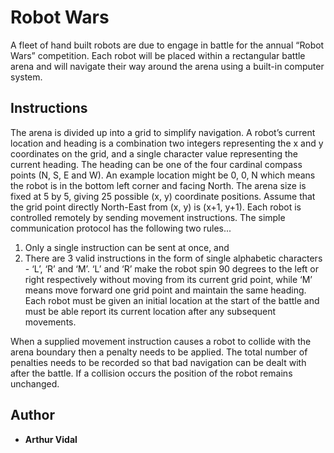 # Robot Wars

A fleet of hand built robots are due to engage in battle for the annual “Robot Wars” competition. Each
robot will be placed within a rectangular battle arena and will navigate their way around the arena using
a built-in computer system.

## Instructions

The arena is divided up into a grid to simplify navigation. A robot’s current location and heading is a
combination two integers representing the x and y coordinates on the grid, and a single character value
representing the current heading. The heading can be one of the four cardinal compass points (N, S, E
and W). An example location might be 0, 0, N which means the robot is in the bottom left corner and
facing North. The arena size is fixed at 5 by 5, giving 25 possible (x, y) coordinate positions. Assume that
the grid point directly North-East from (x, y) is (x+1, y+1).
Each robot is controlled remotely by sending movement instructions. The simple communication
protocol has the following two rules...
1. Only a single instruction can be sent at once, and
2. There are 3 valid instructions in the form of single alphabetic characters - ‘L’, ‘R’ and ‘M’.
‘L’ and ‘R’ make the robot spin 90 degrees to the left or right respectively without moving from its
current grid point, while ‘M’ means move forward one grid point and maintain the same heading.
Each robot must be given an initial location at the start of the battle and must be able report its current
location after any subsequent movements.

When a supplied movement instruction causes a robot to collide with the arena boundary then a
penalty needs to be applied. The total number of penalties needs to be recorded so that bad navigation
can be dealt with after the battle. If a collision occurs the position of the robot remains unchanged.

## Author

* **Arthur Vidal**
